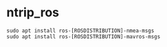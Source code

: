 # ntrip_ros

```
sudo apt install ros-[ROSDISTRIBUTION]-nmea-msgs
sudo apt install ros-[ROSDISTRIBUTION]-mavros-msgs
```